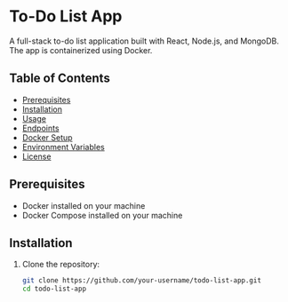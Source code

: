 # To-Do List App

A full-stack to-do list application built with React, Node.js, and MongoDB. The app is containerized using Docker.

## Table of Contents

- [Prerequisites](#prerequisites)
- [Installation](#installation)
- [Usage](#usage)
- [Endpoints](#endpoints)
- [Docker Setup](#docker-setup)
- [Environment Variables](#environment-variables)
- [License](#license)

## Prerequisites

- Docker installed on your machine
- Docker Compose installed on your machine

## Installation

1. Clone the repository:

   ```sh
   git clone https://github.com/your-username/todo-list-app.git
   cd todo-list-app
